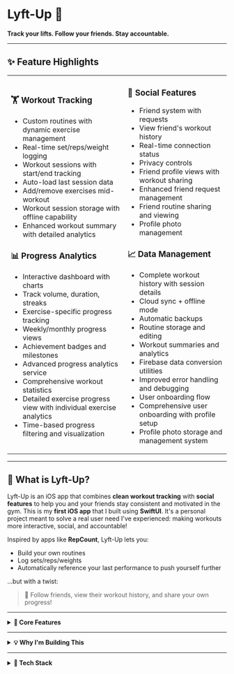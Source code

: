 # Lyft-Up 🚀  
**Track your lifts. Follow your friends. Stay accountable.**

---

## ✨ Feature Highlights

<table>
<tr>
<td>

### 🏋️ Workout Tracking
- Custom routines with dynamic exercise management  
- Real-time set/reps/weight logging  
- Workout sessions with start/end tracking  
- Auto-load last session data  
- Add/remove exercises mid-workout  
- Workout session storage with offline capability
- Enhanced workout summary with detailed analytics

### 📊 Progress Analytics
- Interactive dashboard with charts  
- Track volume, duration, streaks  
- Exercise-specific progress tracking  
- Weekly/monthly progress views  
- Achievement badges and milestones  
- Advanced progress analytics service
- Comprehensive workout statistics
- Detailed exercise progress view with individual exercise analytics
- Time-based progress filtering and visualization

</td>
<td>

### 👥 Social Features
- Friend system with requests  
- View friend's workout history  
- Real-time connection status  
- Privacy controls  
- Friend profile views with workout sharing
- Enhanced friend request management
- Friend routine sharing and viewing
- Profile photo management

### 📈 Data Management
- Complete workout history with session details  
- Cloud sync + offline mode  
- Automatic backups  
- Routine storage and editing  
- Workout summaries and analytics  
- Firebase data conversion utilities
- Improved error handling and debugging
- User onboarding flow
- Comprehensive user onboarding with profile setup
- Profile photo storage and management system

</td>
</tr>
</table>

---

## 📱 What is Lyft-Up?

Lyft-Up is an iOS app that combines **clean workout tracking** with **social features** to help you and your friends stay consistent and motivated in the gym. This is my **first iOS app** that I built using **SwiftUI**. It's a personal project meant to solve a real user need I've experienced: making workouts more interactive, social, and accountable!

Inspired by apps like **RepCount**, Lyft-Up lets you:  
- Build your own routines  
- Log sets/reps/weights  
- Automatically reference your last performance to push yourself further  

…but with a twist:  
> 👥 Follow friends, view their workout history, and share your own progress!

---

<details>
<summary><b>🔧 Core Features</b></summary>

### 🏋️ Workout Tracking  
*Built for speed and simplicity in the gym:*  
- Create fully custom workout routines tailored to your training style  
- Log sets, reps, and weights with real-time tracking  
- Instantly view past performance while you train  
- Auto-load your last session's data for each exercise  
- Manage workout sessions with clear start/end times  
- Add or remove exercises mid-session without losing progress  
- Post-workout summaries with detailed analytics  
- Enhanced workout session storage with offline capability
- Improved workout flow with better exercise management
- Workout summary view with comprehensive session details

---

### 👥 Social Features  
*Stay connected and motivated:*  
- Secure email/password authentication  
- Personal profiles with bios and fitness goals  
- Friend system with search, add, and request management  
- View your friend's workout history and progress  
- Real-time connection status indicators  
- Privacy controls for your goals and progress visibility  
- Friend profile views with detailed workout sharing
- Enhanced friend request system with better UX
- Friend routine sharing and viewing capabilities
- Improved friend components and UI

---

### 📊 Progress Analytics  
*Track every lift, every milestone:*  
- Interactive dashboard with weekly, monthly, and custom date ranges  
- Track metrics like volume, duration, and consistency  
- Monitor progress for individual exercises  
- Maintain streaks and unlock achievement badges  
- See total weight lifted and detailed workout stats  
- Exercise-specific progress tracking and trends  
- Advanced progress analytics service with comprehensive metrics
- Exercise progress view with detailed tracking
- Enhanced dashboard with better data visualization
- Progress tracking with time-based analytics

---

### 📈 Data Management  
*Your training data, always safe and accessible:*  
- Complete workout history with detailed session breakdowns  
- Cloud sync via Firebase with local offline storage  
- Automatic backups and easy recovery  
- Edit and manage your profile anytime  
- Store, update, and reuse your favorite routines  
- Comprehensive workout session management  
- Firebase data conversion utilities for better data handling
- Enhanced error handling and debugging capabilities
- Improved user onboarding flow
- Better data synchronization and conflict resolution

---

### 🎯 User Experience  
*Designed for a smooth, modern feel:*  
- Guided onboarding flow for new users  
- Clean, responsive UI that adapts to all screen sizes  
- Tab-based navigation for quick access to core features  
- Clear loading states and error handling  
- Streamlined workout flow from routine creation to session completion  
- Pull-to-refresh for real-time data updates  
- Enhanced authentication view with better UX
- Improved profile editing capabilities
- Better workout history view with enhanced filtering
- Streamlined routine builder with improved exercise management
- Profile photo upload and management interface
- Exercise progress visualization with detailed analytics

</details>

---

<details>
<summary><b>💡 Why I'm Building This</b></summary>

Most gym apps either feel too **bloated** or too **isolated**. They don't help you stay consistent, and they don't let you connect with the people you train with. Lyft-Up was born from the idea that:  
- Progress is more fun when shared  
- Accountability boosts consistency  
- Gym apps should be fast, clear, and motivating  

</details>

---

<details>
<summary><b>🧱 Tech Stack</b></summary>

### **Frontend & UI**  
- **SwiftUI** – Modern declarative UI framework  
- **Xcode** – iOS development environment  
- **MVVM Architecture** – Clean separation of concerns  
- **Combine** – Reactive programming for data flow  

### **Backend & Data**  
- **Firebase Authentication** – Secure user management  
- **Firestore** – NoSQL cloud database  
- **Firebase Security Rules** – Data protection  
- **UserDefaults** – Local data persistence  
- **Enhanced Firebase services** – Better error handling and data conversion utilities
- **Improved data synchronization** – Enhanced cloud sync capabilities
- **Profile photo management** – Local image storage with Firebase sync
- **Advanced analytics service** – Comprehensive progress tracking and metrics

### **Development & Testing**  
- **iOS Simulator** – Development and testing  
- **Git** – Version control  
- **Swift Package Manager** – Dependency management  

### **Key Libraries & Services**  
- **Firebase iOS SDK** – Backend services integration  
- **Combine** – Reactive programming framework  
- **SwiftUI Charts** – Data visualization  

</details>


